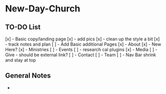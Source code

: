 # New-Day-Church

## TO-DO List
[x] - Basic copy/landing page
[x] - add pics
[x] - clean up the style a bit
[x] - track notes and plan
[ ] - Add Basic additional Pages
    [x] - About
    [x] - New Here?
    [x] - Ministries
    [ ] - Events
        [ ] - research cal plugins
    [x] - Media
    [ ] - Give
        - should be external link?
    [ ] - Contact
    [ ] - Team
[ ] - Nav Bar shrink and stay at top


## General Notes
- 